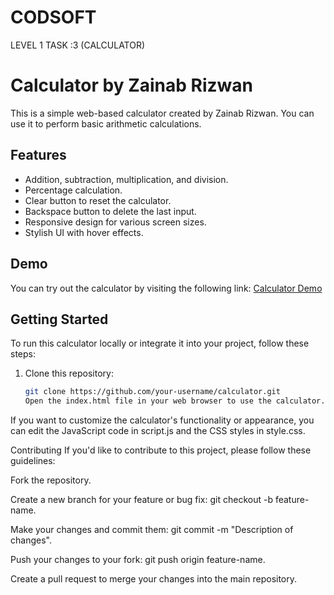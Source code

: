 # CODSOFT
LEVEL 1 TASK :3 (CALCULATOR)
# Calculator by Zainab Rizwan

This is a simple web-based calculator created by Zainab Rizwan. You can use it to perform basic arithmetic calculations.

## Features

- Addition, subtraction, multiplication, and division.
- Percentage calculation.
- Clear button to reset the calculator.
- Backspace button to delete the last input.
- Responsive design for various screen sizes.
- Stylish UI with hover effects.

## Demo

You can try out the calculator by visiting the following link: [Calculator Demo](https://clipchamp.com/watch/wcDSIO4fqaw)

## Getting Started

To run this calculator locally or integrate it into your project, follow these steps:

1. Clone this repository:

   ```bash
   git clone https://github.com/your-username/calculator.git
   Open the index.html file in your web browser to use the calculator.

If you want to customize the calculator's functionality or appearance, you can edit the JavaScript code in script.js and the CSS styles in style.css.

Contributing
If you'd like to contribute to this project, please follow these guidelines:

Fork the repository.

Create a new branch for your feature or bug fix: git checkout -b feature-name.

Make your changes and commit them: git commit -m "Description of changes".

Push your changes to your fork: git push origin feature-name.

Create a pull request to merge your changes into the main repository.
